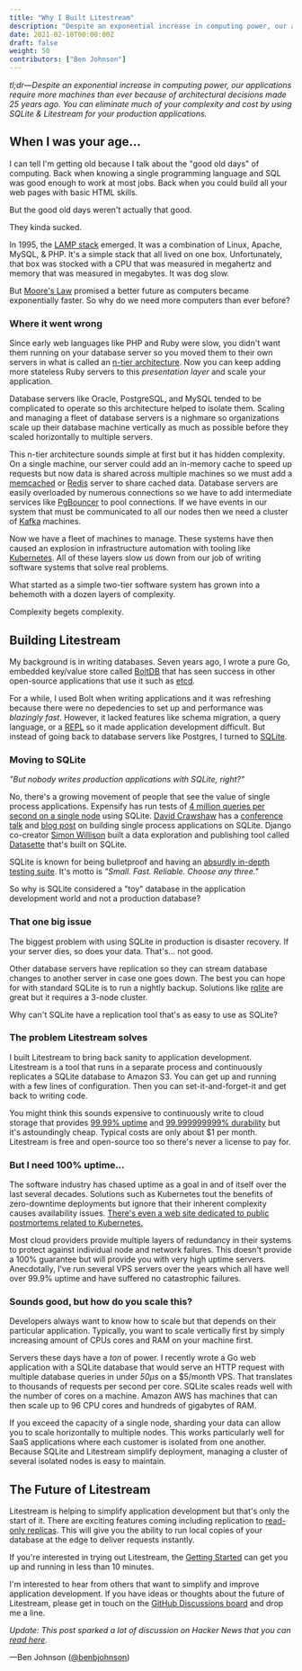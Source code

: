 ```yaml
---
title: "Why I Built Litestream"
description: "Despite an exponential increase in computing power, our applications require more machines than ever because of architectural decisions made 25 years ago. You can eliminate much of your complexity and cost by using SQLite & Litestream for your production applications."
date: 2021-02-10T00:00:00Z
draft: false
weight: 50
contributors: ["Ben Johnson"]
---
```


_tl;dr—Despite an exponential increase in computing power, our applications
require more machines than ever because of architectural decisions made 25 years
ago. You can eliminate much of your complexity and cost by using SQLite &
Litestream for your production applications._


## When I was your age...

I can tell I'm getting old because I talk about the "good old days" of computing.
Back when knowing a single programming language and SQL was good enough to work
at most jobs. Back when you could build all your web pages with basic HTML skills.

But the good old days weren't actually that good.

They kinda sucked.

In 1995, the [LAMP stack][lamp] emerged. It was a combination of Linux, Apache,
MySQL, & PHP. It's a simple stack that all lived on one box. Unfortunately, that
box was stocked with a CPU that was measured in megahertz and memory that was
measured in megabytes. It was dog slow.

But [Moore's Law][moore] promised a better future as computers became
exponentially faster. So why do we need more computers than ever before?

[lamp]: https://tedium.co/2019/10/01/lamp-stack-php-mysql-apache-history/
[moore]: https://en.wikipedia.org/wiki/Moore%27s_law


### Where it went wrong

Since early web languages like PHP and Ruby were slow, you didn't want them
running on your database server so you moved them to their own servers in what
is called an [n-tier architecture][n-tier]. Now you can keep adding more 
stateless Ruby servers to this _presentation layer_ and scale your application.

Database servers like Oracle, PostgreSQL, and MySQL tended to be complicated to
operate so this architecture helped to isolate them. Scaling and managing
a fleet of database servers is a nighmare so organizations scale up their
database machine vertically as much as possible before they scaled horizontally
to multiple servers.

This n-tier architecture sounds simple at first but it has hidden complexity. On
a single machine, our server could add an in-memory cache to speed up requests
but now data is shared across multiple machines so we must add a [memcached][]
or [Redis][] server to share cached data. Database servers are easily overloaded
by numerous connections so we have to add intermediate services like
[PgBouncer][] to pool connections. If we have events in our system that must be
communicated to all our nodes then we need a cluster of [Kafka][] machines.

Now we have a fleet of machines to manage. These systems have then caused an
explosion in infrastructure automation with tooling like [Kubernetes][]. All of
these layers slow us down from our job of writing software systems that solve
real problems.

What started as a simple two-tier software system has grown into a behemoth with
a dozen layers of complexity.

Complexity begets complexity.

[n-tier]: https://en.wikipedia.org/wiki/Multitier_architecture
[memcached]: https://memcached.org/
[redis]: https://redis.io/
[pgbouncer]: https://www.pgbouncer.org/
[kafka]: https://kafka.apache.org/
[kubernetes]: https://kubernetes.io/


## Building Litestream

My background is in writing databases. Seven years ago, I wrote a pure Go,
embedded key/value store called [BoltDB][] that has seen success in other
open-source applications that use it such as [etcd][].

For a while, I used Bolt when writing applications and it was refreshing because
there were no depedencies to set up and performance was _blazingly fast_.
However, it lacked features like schema migration, a query language, or a
[REPL][] so it made application development difficult. But instead of going back
to database servers like Postgres, I turned to [SQLite][sqlite].

[boltdb]: http://github.com/boltdb/bolt
[etcd]: https://etcd.io/
[repl]: https://en.wikipedia.org/wiki/Read%E2%80%93eval%E2%80%93print_loop
[sqlite]: https://sqlite.org/


### Moving to SQLite

_"But nobody writes production applications with SQLite, right?"_

No, there's a growing movement of people that see the value of single process
applications. Expensify has run tests of [4 million queries per second on a
single node][expensify] using SQLite. [David Crawshaw][crawshaw] has a
[conference talk][gonorthwest] and [blog post][single-process] on building
single process applications on SQLite. Django co-creator [Simon
Willison][willison] built a data exploration and publishing tool called
[Datasette][] that's built on SQLite.

SQLite is known for being bulletproof and having an [absurdly in-depth testing
suite](sqlite-testing). It's motto is _"Small. Fast. Reliable. Choose any three."_

So why is SQLite considered a "toy" database in the application development
world and not a production database?

[expensify]: https://blog.expensify.com/2018/01/08/scaling-sqlite-to-4m-qps-on-a-single-server/
[crawshaw]: https://twitter.com/davidcrawshaw
[gonorthwest]: https://www.youtube.com/watch?v=RqubKSF3wig
[single-process]: https://crawshaw.io/blog/one-process-programming-notes
[willison]: https://simonwillison.net/
[datasette]: https://datasette.io/
[sqlite-testing]: https://www.sqlite.org/testing.html



### That one big issue

The biggest problem with using SQLite in production is disaster recovery. If
your server dies, so does your data. That's... not good.

Other database servers have replication so they can stream database changes to
another server in case one goes down. The best you can hope for with standard
SQLite is to run a nightly backup. Solutions like [rqlite][] are great but
it requires a 3-node cluster. 

Why can't SQLite have a replication tool that's as easy to use as SQLite?

[rqlite]: https://github.com/rqlite/rqlite


### The problem Litestream solves

I built Litestream to bring back sanity to application development. Litestream
is a tool that runs in a separate process and continuously replicates a SQLite
database to Amazon S3. You can get up and running with a few
lines of configuration. Then you can set-it-and-forget-it and get back to
writing code.

You might think this sounds expensive to continuously write to cloud storage
that provides [99.99% uptime][s3] and [99.999999999% durability][s3] but
it's astoundingly cheap. Typical costs are only about $1 per month. Litestream
is free and open-source too so there's never a license to pay for.

[s3]: https://aws.amazon.com/s3/storage-classes/


### But I need 100% uptime...

The software industry has chased uptime as a goal in and of itself over the last
several decades. Solutions such as Kubernetes tout the benefits of zero-downtime
deployments but ignore that their inherent complexity causes availability
issues. [There's even a web site dedicated to public postmortems related to
Kubernetes.][k8s.af]

Most cloud providers provide multiple layers of redundancy in their systems to
protect against individual node and network failures. This doesn't provide a
100% guarantee but will provide you with very high uptime servers. Anecdotally,
I've run several VPS servers over the years which all have well over 99.9%
uptime and have suffered no catastrophic failures.

[k8s.af]: https://k8s.af/


### Sounds good, but how do you scale this?

Developers always want to know how to scale but that depends on their particular
application. Typically, you want to scale vertically first by simply increasing
amount of CPUs cores and RAM on your machine first.

Servers these days have a _ton_ of power. I recently wrote a Go web application
with a SQLite database that would serve an HTTP request with multiple database
queries in under _50µs_ on a $5/month VPS. That translates to thousands of
requests per second per core. SQLite scales reads well with the number of cores
on a machine. Amazon AWS has machines that can then scale up to 96 CPU cores and
hundreds of gigabytes of RAM.

If you exceed the capacity of a single node, sharding your data can allow you to
scale horizontally to multiple nodes. This works particularly well for SaaS
applications where each customer is isolated from one another. Because SQLite
and Litestream simplify deployment, managing a cluster of several isolated nodes
is easy to maintain.


## The Future of Litestream

Litestream is helping to simplify application development but that's only the
start of it. There are exciting features coming including replication to
[read-only replicas][replicas]. This will give you the ability to run local
copies of your database at the edge to deliver requests instantly.

If you're interested in trying out Litestream, the [Getting
Started](/getting-started) can get you up and running in less than 10 minutes. 

I'm interested to hear from others that want to simplify and improve application
development. If you have ideas or thoughts about the future of Litestream, 
please get in touch on the [GitHub Discussions board][discussions] and drop me a
line.

_Update: This post sparked a lot of discussion on Hacker News that you can [read here][hn]._

—Ben Johnson ([@benbjohnson](https://twitter.com/benbjohnson))

[replicas]: https://github.com/benbjohnson/litestream/issues/8
[discussions]: https://github.com/benbjohnson/litestream/discussions
[hn]: https://news.ycombinator.com/item?id=26103776
